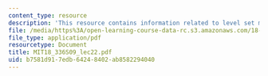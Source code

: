 ```yaml
---
content_type: resource
description: 'This resource contains information related to level set method. '
file: /media/https%3A/open-learning-course-data-rc.s3.amazonaws.com/18-336-numerical-methods-for-partial-differential-equations-spring-2009/b7581d917edb64248402ab8582294040_MIT18_336S09_lec22.pdf
file_type: application/pdf
resourcetype: Document
title: MIT18_336S09_lec22.pdf
uid: b7581d91-7edb-6424-8402-ab8582294040
---
```

